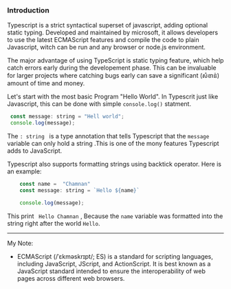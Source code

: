 ### Introduction

Typescript is a strict syntactical superset of javascript, adding optional static typing. Developed and maintained by microsoft, it allows developers to use the latest ECMAScript features and compile the code to plain Javascript, witch can be run and any browser or node.js environment.

The major advantage of using TypeScript is static typing feature, which help catch errors early during the developement phase. 
This can be invaluable for larger projects where catching bugs early can save a significant (សំខាន់) amount of time and money.

Let's start with the most basic Program "Hello World". In Typescrit just like Javascript, this can be done with simple  ``` console.log() ``` statment.

```js
 const message: string = "Hell world";
 console.log(message);

```

The ```: string ``` is a type annotation that tells Typescript that the ``` message ``` variable can only hold a string .This is one of the mony features Typescript adds to JavaScript.

Typescript also supports formatting strings using backtick operator. Here is an example:

```js 
    const name =  "Chamnan"
    const message: string = `Hello ${name}`

    console.log(message);
```

This print ``` Hello Chamnan``` , Because the ``` name ``` variable was formatted into the string right after the world ``` Hello ```. 







--------------------------------------------------------------------------------------
My Note: 
- ECMAScript (/ˈɛkməskrɪpt/; ES) is a standard for scripting languages, including JavaScript, JScript, and ActionScript. It is best known as a JavaScript standard intended to ensure the interoperability of web pages across different web browsers.